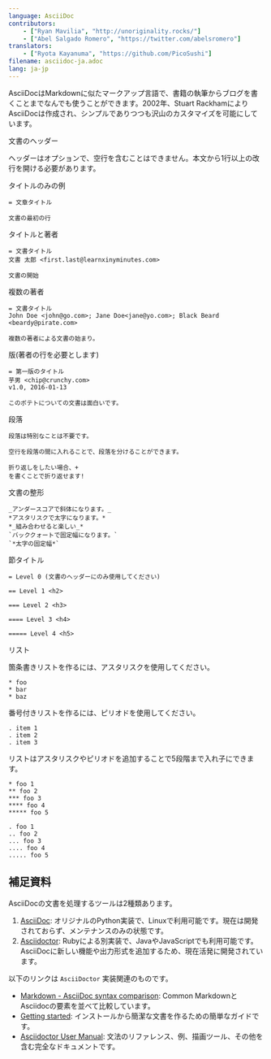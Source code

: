 ```yaml
---
language: AsciiDoc
contributors:
    - ["Ryan Mavilia", "http://unoriginality.rocks/"]
    - ["Abel Salgado Romero", "https://twitter.com/abelsromero"]
translators:
    - ["Ryota Kayanuma", "https://github.com/PicoSushi"]
filename: asciidoc-ja.adoc
lang: ja-jp
---
```


AsciiDocはMarkdownに似たマークアップ言語で、書籍の執筆からブログを書くことまでなんでも使うことができます。2002年、Stuart RackhamによりAsciiDocは作成され、シンプルでありつつも沢山のカスタマイズを可能にしています。

文書のヘッダー

ヘッダーはオプションで、空行を含むことはできません。本文から1行以上の改行を開ける必要があります。

タイトルのみの例

```
= 文章タイトル

文書の最初の行
```

タイトルと著者

```
= 文書タイトル
文書 太郎 <first.last@learnxinyminutes.com>

文書の開始
```

複数の著者

```
= 文書タイトル
John Doe <john@go.com>; Jane Doe<jane@yo.com>; Black Beard <beardy@pirate.com>

複数の著者による文書の始まり。
```

版(著者の行を必要とします)

```
= 第一版のタイトル
芋男 <chip@crunchy.com>
v1.0, 2016-01-13

このポテトについての文書は面白いです。
```

段落

```
段落は特別なことは不要です。

空行を段落の間に入れることで、段落を分けることができます。

折り返しをしたい場合、+
を書くことで折り返せます!
```

文書の整形

```
_アンダースコアで斜体になります。_
*アスタリスクで太字になります。*
*_組み合わせると楽しい_*
`バッククォートで固定幅になります。`
`*太字の固定幅*`
```

節タイトル

```
= Level 0 (文書のヘッダーにのみ使用してください)

== Level 1 <h2>

=== Level 2 <h3>

==== Level 3 <h4>

===== Level 4 <h5>
```

リスト

箇条書きリストを作るには、アスタリスクを使用してください。

```
* foo
* bar
* baz
```

番号付きリストを作るには、ピリオドを使用してください。

```
. item 1
. item 2
. item 3
```

リストはアスタリスクやピリオドを追加することで5段階まで入れ子にできます。

```
* foo 1
** foo 2
*** foo 3
**** foo 4
***** foo 5

. foo 1
.. foo 2
... foo 3
.... foo 4
..... foo 5
```

## 補足資料

AsciiDocの文書を処理するツールは2種類あります。

1. [AsciiDoc](http://asciidoc.org/): オリジナルのPython実装で、Linuxで利用可能です。現在は開発されておらず、メンテナンスのみの状態です。
2. [Asciidoctor](http://asciidoctor.org/): Rubyによる別実装で、JavaやJavaScriptでも利用可能です。AsciiDocに新しい機能や出力形式を追加するため、現在活発に開発されています。

以下のリンクは `AsciiDoctor` 実装関連のものです。

* [Markdown - AsciiDoc syntax comparison](http://asciidoctor.org/docs/user-manual/#comparison-by-example): Common MarkdownとAsciidocの要素を並べて比較しています。
* [Getting started](http://asciidoctor.org/docs/#get-started-with-asciidoctor): インストールから簡潔な文書を作るための簡単なガイドです。
* [Asciidoctor User Manual](http://asciidoctor.org/docs/user-manual/): 文法のリファレンス、例、描画ツール、その他を含む完全なドキュメントです。
